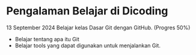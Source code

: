 # Pengalaman Belajar di Dicoding

13 September 2024
Belajar kelas Dasar Git dengan GitHub. (Progres 50%)
* Belajar tentang apa itu Git
* Belajar tools yang dapat digunakan untuk menjalankan Git.
